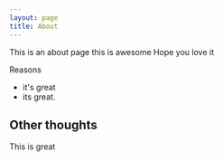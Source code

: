 ```yaml
---
layout: page
title: About
---
```


This is an about page this is awesome
Hope you love it

Reasons
- it's great
- its great.

## Other thoughts

This is great
